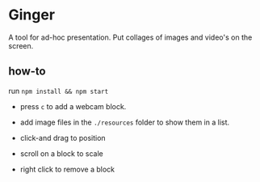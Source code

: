 # Ginger

A tool for ad-hoc presentation. Put collages of images and video's on the screen.

## how-to

run `npm install && npm start`

* press `c` to add a webcam block.

* add image files in the `./resources` folder to show them in a list.

* click-and drag to position

* scroll on a block to scale

* right click to remove a block
